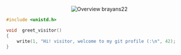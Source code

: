 <p align="center">
  <img src = "https://github.com/brayans22/brayans22/assets/90729742/72e348b0-ab9c-4d2f-a4a0-655a72c4bf0d"       
       alt = "Overview brayans22">
</p>

```c
#include <unistd.h>

void  greet_visitor()
{
    write(1, "Hi! visitor, welcome to my git profile (:\n", 42);
}
```
